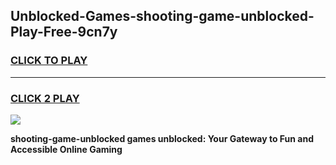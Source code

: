 
## Unblocked-Games-shooting-game-unblocked-Play-Free-9cn7y
<h3>
<a href="https://premium76.site?title=shooting-game-unblocked&ref=17A">CLICK TO PLAY</a></h3>
<hr>

<h3>
<a href="https://premium76.site?title=shooting-game-unblocked&ref=17A">CLICK 2 PLAY</a>
  
</h3>

<a href="https://premium76.site?title=shooting-game-unblocked&ref=17A"><img src="https://clearcache.store/games.png"></a>


**shooting-game-unblocked games unblocked: Your Gateway to Fun and Accessible Online Gaming**

